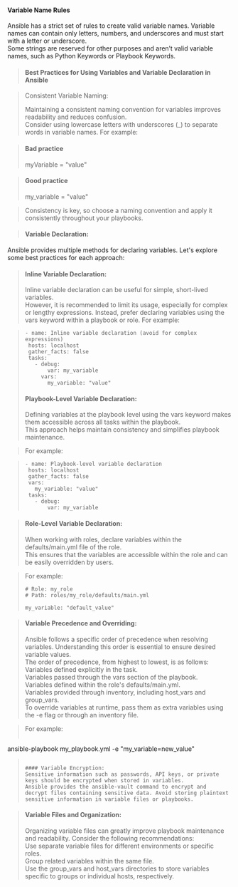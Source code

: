 #### Variable Name Rules

Ansible has a strict set of rules to create valid variable names. Variable names can contain only letters, numbers, and underscores and must start with a letter or underscore.   
Some strings are reserved for other purposes and aren’t valid variable names, such as Python Keywords or Playbook Keywords.  

>#### Best Practices for Using Variables and Variable Declaration in Ansible  

>Consistent Variable Naming:
>  
>Maintaining a consistent naming convention for variables improves readability and reduces confusion.   
>Consider using lowercase letters with underscores (_) to separate words in variable names. For example:  

>#### Bad practice
>myVariable = "value"

>#### Good practice
>my_variable = "value"

>Consistency is key, so choose a naming convention and apply it consistently throughout your playbooks.  

>#### Variable Declaration:  
Ansible provides multiple methods for declaring variables. Let's explore some best practices for each approach:  

>#### Inline Variable Declaration:
>Inline variable declaration can be useful for simple, short-lived variables.   
>However, it is recommended to limit its usage, especially for complex or lengthy expressions. Instead, prefer declaring variables using the vars keyword within a playbook or role. For example:  

>```
>- name: Inline variable declaration (avoid for complex expressions)
>  hosts: localhost
>  gather_facts: false
>  tasks:
>    - debug:
>        var: my_variable
>      vars:
>        my_variable: "value"
>```
>  
>#### Playbook-Level Variable Declaration:
>
>Defining variables at the playbook level using the vars keyword makes them accessible across all tasks within the playbook.  
>This approach helps maintain consistency and simplifies playbook maintenance.  

>For example:  

>```
>- name: Playbook-level variable declaration
>  hosts: localhost
>  gather_facts: false
>  vars:
>    my_variable: "value"
>  tasks:
>    - debug:
>        var: my_variable
>```

>#### Role-Level Variable Declaration:  
>When working with roles, declare variables within the defaults/main.yml file of the role.  
>This ensures that the variables are accessible within the role and can be easily overridden by users.   

>For example:
>  
>```
># Role: my_role
># Path: roles/my_role/defaults/main.yml
>
>my_variable: "default_value"
>```

>#### Variable Precedence and Overriding:  
>Ansible follows a specific order of precedence when resolving variables. Understanding this order is essential to ensure desired variable values.  
>The order of precedence, from highest to lowest, is as follows:     
>Variables defined explicitly in the task.    
>Variables passed through the vars section of the playbook.  
>Variables defined within the role's defaults/main.yml.  
>Variables provided through inventory, including host_vars and group_vars.  
>To override variables at runtime, pass them as extra variables using the -e flag or through an inventory file.   

>For example:
>  
>```
ansible-playbook my_playbook.yml -e "my_variable=new_value"  
>```
>  
>#### Variable Encryption:
>Sensitive information such as passwords, API keys, or private keys should be encrypted when stored in variables. 
>Ansible provides the ansible-vault command to encrypt and decrypt files containing sensitive data. Avoid storing plaintext sensitive information in variable files or playbooks.  
  
>#### Variable Files and Organization:  
>Organizing variable files can greatly improve playbook maintenance and readability. Consider the following recommendations:  
>Use separate variable files for different environments or specific roles.  
>Group related variables within the same file.  
>Use the group_vars and host_vars directories to store variables specific to groups or individual hosts, respectively.  
